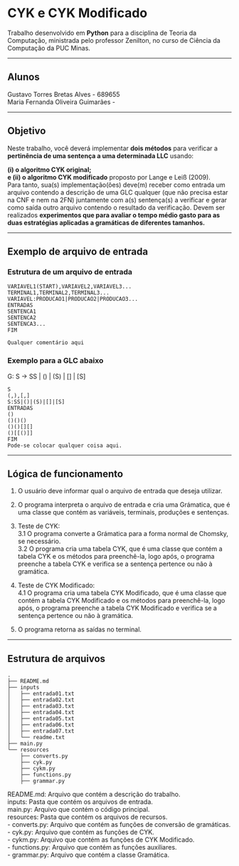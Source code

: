 # CYK e CYK Modificado

Trabalho desenvolvido em **Python** para a disciplina de Teoria da Computação, ministrada pelo professor Zenilton, no curso de Ciência da Computação da PUC Minas.

------

## Alunos

Gustavo Torres Bretas Alves - 689655 \
Maria Fernanda Oliveira Guimarães - 

------

## Objetivo
Neste trabalho, você deverá implementar **dois métodos** para verificar a **pertinência de uma sentença a uma  determinada  LLC** usando: 

**(i)  o  algoritmo  CYK  original;**\
**e  (ii)  o  algoritmo  CYK  modificado** proposto  por  Lange  e  Leiß  (2009).\
Para  tanto,  sua(s)  implementação(ões)  deve(m)  receber  como entrada um arquivo contendo a descrição de uma GLC qualquer (que não precisa estar na CNF e nem na  2FN)  juntamente  com  a(s)  sentença(s)  a  verificar  e  gerar  como  saída  outro  arquivo  contendo  o resultado da verificação. Devem ser realizados **experimentos que para avaliar o tempo médio gasto para as duas estratégias aplicadas a gramáticas de diferentes tamanhos.**

------
## Exemplo de arquivo de entrada

### Estrutura de um arquivo de entrada

```
VARIAVEL1(START),VARIAVEL2,VARIAVEL3...
TERMINAL1,TERMINAL2,TERMINAL3...
VARIAVEL:PRODUCAO1|PRODUCAO2|PRODUCAO3...
ENTRADAS
SENTENCA1
SENTENCA2
SENTENCA3...
FIM

Qualquer comentário aqui

````

### Exemplo para a GLC abaixo

G: S -> SS | () | (S) | [] | [S]

````
S
(,),[,]
S:SS|()|(S)|[]|[S]
ENTRADAS
()
()()()
()()[][]
()[[()]]
FIM
Pode-se colocar qualquer coisa aqui.
````

------

## Lógica de funcionamento

1. O usuário deve informar qual o arquivo de entrada que deseja utilizar.
2. O programa interpreta o arquivo de entrada e cria uma Grámatica, que é uma classe que contém as variáveis, terminais, produções e sentenças.
3. Teste de CYK:\
    3.1 O programa converte a Grámatica para a forma normal de Chomsky, se necessário.\
    3.2 O programa cria uma tabela CYK, que é uma classe que contém a tabela CYK e os métodos para preenchê-la, logo após, o programa preenche a tabela CYK e verifica se a sentença pertence ou não à gramática.
4. Teste de CYK Modificado:\
   4.1  O programa cria uma tabela CYK Modificado, que é uma classe que contém a tabela CYK Modificado e os métodos para preenchê-la, logo após, o programa preenche a tabela CYK Modificado e verifica se a sentença pertence ou não à gramática.

5. O programa retorna as saídas no terminal.

------

## Estrutura de arquivos

```
.
├── README.md
├── inputs
│   ├── entrada01.txt
│   ├── entrada02.txt
│   ├── entrada03.txt
│   ├── entrada04.txt
│   ├── entrada05.txt
│   ├── entrada06.txt
│   ├── entrada07.txt
│   └── readme.txt
├── main.py
└── resources
    ├── converts.py
    ├── cyk.py
    ├── cykm.py
    ├── functions.py
    ├── grammar.py

```

README.md: Arquivo que contém a descrição do trabalho.\
inputs: Pasta que contém os arquivos de entrada.\
main.py: Arquivo que contém o código principal.\
resources: Pasta que contém os arquivos de recursos.\
    - converts.py: Arquivo que contém as funções de conversão de gramáticas.\
    - cyk.py: Arquivo que contém as funções de CYK.\
    - cykm.py: Arquivo que contém as funções de CYK Modificado.\
    - functions.py: Arquivo que contém as funções auxiliares.\
    - grammar.py: Arquivo que contém a classe Gramática.

